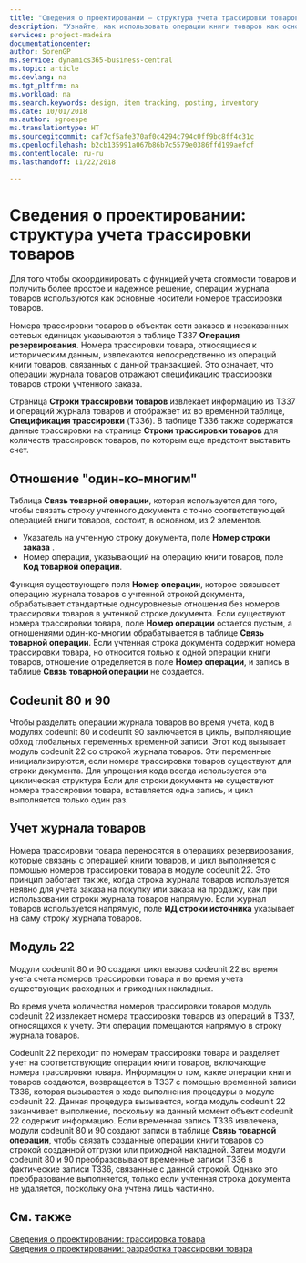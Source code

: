 ```yaml
---
title: "Сведения о проектировании — структура учета трассировки товаров | Документы Майкрософт"
description: "Узнайте, как использовать операции книги товаров как основной носитель номеров трассировки товара."
services: project-madeira
documentationcenter: 
author: SorenGP
ms.service: dynamics365-business-central
ms.topic: article
ms.devlang: na
ms.tgt_pltfrm: na
ms.workload: na
ms.search.keywords: design, item tracking, posting, inventory
ms.date: 10/01/2018
ms.author: sgroespe
ms.translationtype: HT
ms.sourcegitcommit: caf7cf5afe370af0c4294c794c0ff9bc8ff4c31c
ms.openlocfilehash: b2cb135991a067b86b7c5579e0386ffd199aefcf
ms.contentlocale: ru-ru
ms.lasthandoff: 11/22/2018

---
```

# <a name="design-details-item-tracking-posting-structure"></a>Сведения о проектировании: структура учета трассировки товаров
Для того чтобы скоординировать с функцией учета стоимости товаров и получить более простое и надежное решение, операции журнала товаров используются как основные носители номеров трассировки товаров.  
  
Номера трассировки товаров в объектах сети заказов и незаказанных сетевых единицах указываются в таблице T337 **Операция резервирования**. Номера трассировки товара, относящиеся к историческим данным, извлекаются непосредственно из операций книги товаров, связанных с данной транзакцией. Это означает, что операции журнала товаров отражают спецификацию трассировки товаров строки учтенного заказа.  
  
Страница **Строки трассировки товаров** извлекает информацию из T337 и операций журнала товаров и отображает их во временной таблице, **Спецификация трассировки** (T336). В таблице T336 также содержатся данные трассировки на странице **Строки трассировки товаров** для количеств трассировок товаров, по которым еще предстоит выставить счет.  
  
## <a name="one-to-many-relation"></a>Отношение "один-ко-многим"  
Таблица **Связь товарной операции**, которая используется для того, чтобы связать строку учтенного документа с точно соответствующей операцией книги товаров, состоит, в основном, из 2 элементов.  
  
* Указатель на учтенную строку документа, поле **Номер строки заказа** .  
* Номер операции, указывающий на операцию книги товаров, поле **Код товарной операции**.  
  
Функция существующего поля **Номер операции**, которое связывает операцию журнала товаров с учтенной строкой документа, обрабатывает стандартные одноуровневые отношения без номеров трассировки товаров в учтенной строке документа. Если существуют номера трассировки товара, поле **Номер операции** остается пустым, а отношениями один-ко-многим обрабатывается в таблице **Связь товарной операции**. Если учтенная строка документа содержит номера трассировки товара, но относится только к одной операции книги товаров, отношение определяется в поле **Номер операции**, и запись в таблице **Связь товарной операции** не создается.  
  
## <a name="codeunits-80-and-90"></a>Codeunit 80 и 90  
Чтобы разделить операции журнала товаров во время учета, код в модулях codeunit 80 и codeunit 90 заключается в циклы, выполняющие обход глобальных переменных временной записи. Этот код вызывает модуль codeunit 22 со строкой журнала товаров. Эти переменные инициализируются, если номера трассировки товаров существуют для строки документа. Для упрощения кода всегда используется эта циклическая структура Если для строки документа не существуют номера трассировки товара, вставляется одна запись, и цикл выполняется только один раз.  
  
## <a name="posting-the-item-journal"></a>Учет журнала товаров  
Номера трассировки товара переносятся в операциях резервирования, которые связаны с операцией книги товаров, и цикл выполняется с помощью номеров трассировки товара в модуле codeunit 22. Это принцип работает так же, когда строка журнала товаров используется неявно для учета заказа на покупку или заказа на продажу, как при использовании строки журнала товаров напрямую. Если журнал товаров используется напрямую, поле **ИД строки источника** указывает на саму строку журнала товаров.  
  
## <a name="code-unit-22"></a>Модуль 22  
Модули codeunit 80 и 90 создают цикл вызова codeunit 22 во время учета счета номеров трассировки товара и во время учета существующих расходных и приходных накладных.  
  
Во время учета количества номеров трассировки товаров модуль codeunit 22 извлекает номера трассировки товаров из операций в T337, относящихся к учету. Эти операции помещаются напрямую в строку журнала товаров.  
  
Codeunit 22 переходит по номерам трассировки товара и разделяет учет на соответствующие операции книги товаров, включающие номера трассировки товара. Информация о том, какие операции книги товаров создаются, возвращается в T337 с помощью временной записи T336, которая вызывается в ходе выполнения процедуры в модуле codeunit 22. Данная процедура вызывается, когда модуль codeunit 22 заканчивает выполнение, поскольку на данный момент объект codeunit 22 содержит информацию. Если временная запись T336 извлечена, модули codeunit 80 и 90 создают записи в таблице **Связь товарной операции**, чтобы связать созданные операции книги товаров со строкой созданной отгрузки или приходной накладной. Затем модули codeunit 80 и 90 преобразовывают временные записи T336 в фактические записи T336, связанные с данной строкой. Однако это преобразование выполняется, только если учтенная строка документа не удаляется, поскольку она учтена лишь частично.  
  
## <a name="see-also"></a>См. также  
[Сведения о проектировании: трассировка товара](design-details-item-tracking.md)   
[Сведения о проектировании: разработка трассировки товара](design-details-item-tracking-design.md)
